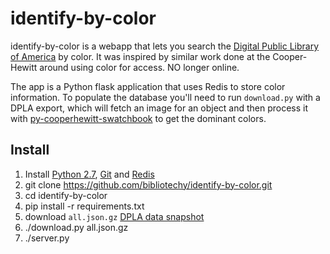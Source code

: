 # identify-by-color

identify-by-color is a webapp that lets you search the [Digital Public Library
of America] by color. It was inspired by similar work done at the Cooper-Hewitt
around using color for access. NO longer online.

The app is a Python flask application that uses Redis to store color
information. To populate the database you'll need to run `download.py`
with a DPLA export, which will fetch an image for an object and then 
process it with [py-cooperhewitt-swatchbook] to get the dominant colors.

## Install

1. Install [Python 2.7], [Git] and [Redis]
1. git clone https://github.com/bibliotechy/identify-by-color.git
1. cd identify-by-color
1. pip install -r requirements.txt
1. download `all.json.gz` [DPLA data snapshot]
1. ./download.py all.json.gz
1. ./server.py

[Digital Public Library of America]: http://dp.la
[here]: http://colorbrowse.club/
[Cooper-Hewitt]: https://collection.cooperhewitt.org/objects/colors/
[Python 2.7]: http://python.org/download/
[Git]: https://git-scm.com/
[Redis]: http://redis.io
[DPLA data snapshot]: http://dp.la/info/developers/download/
[py-cooperhewitt-swatchbook]: https://github.com/cooperhewitt/py-cooperhewitt-swatchbook
